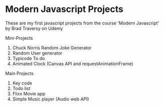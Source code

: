 # Modern Javascript Projects
These are my first javascript projects from the course 'Modern Javascript' by Brad Traversy on Udemy

Mini-Projects
1. Chuck Norris Random Joke Generator 
2. Random User generator
3. Typicode To do
4. Animated Clock (Canvas API and requestAnimationFrame)


Main Projects
1. Key code
2. Todo list
3. Flixx Movie app
4. Simple Music player (Audio web API)
